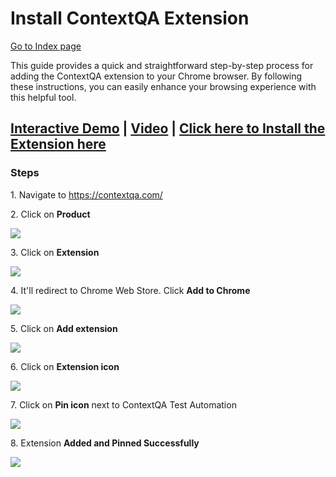# Install ContextQA Extension

[Go to Index page](../../01-Index/Index.md)

This guide provides a quick and straightforward step-by-step process for adding the ContextQA extension to your Chrome browser. By following these instructions, you can easily enhance your browsing experience with this helpful tool.

## [Interactive Demo](https://app.storylane.io/share/tvpsrlszceva) | [Video](https://www.loom.com/share/c6f0e119edf34ea3b18a2f8d3a0d9916?sid=d3cf131f-53c0-4fdf-9170-6e9cfb054b1d) | [Click here to Install the Extension here](https://chromewebstore.google.com/search/contextqa)

### **Steps**

1\. Navigate to <https://contextqa.com/>


2\. Click on **Product**

![](https://ajeuwbhvhr.cloudimg.io/colony-recorder.s3.amazonaws.com/files/2024-02-29/20c004ed-b37c-4e06-b18b-2506b18a0e18/ascreenshot.jpeg?tl_px=0,0&br_px=1920,1080&force_format=png&width=1120.0&wat=1&wat_opacity=0.7&wat_gravity=northwest&wat_url=https://colony-recorder.s3.us-west-1.amazonaws.com/images/watermarks/FB923C_standard.png&wat_pad=530,53)


3\. Click on **Extension**

![](https://ajeuwbhvhr.cloudimg.io/colony-recorder.s3.amazonaws.com/files/2024-02-29/492934a9-49d0-4bed-8dab-353fa1ec2f8e/ascreenshot.jpeg?tl_px=0,118&br_px=1719,1080&force_format=png&width=1120.0&wat=1&wat_opacity=0.7&wat_gravity=northwest&wat_url=https://colony-recorder.s3.us-west-1.amazonaws.com/images/watermarks/FB923C_standard.png&wat_pad=417,297)


4\. It'll redirect to Chrome Web Store. Click **Add to Chrome**

![](https://ajeuwbhvhr.cloudimg.io/colony-recorder.s3.amazonaws.com/files/2024-03-01/f04f231a-7611-4196-9c31-47fca5b62963/user_cropped_screenshot.jpeg?tl_px=0,0&br_px=1920,1080&force_format=png&width=1120.0&wat=1&wat_opacity=0.7&wat_gravity=northwest&wat_url=https://colony-recorder.s3.us-west-1.amazonaws.com/images/watermarks/FB923C_standard.png&wat_pad=851,115)


5\. Click on **Add extension**

![](https://ajeuwbhvhr.cloudimg.io/colony-recorder.s3.amazonaws.com/files/2024-02-29/bf3449d6-31af-4657-b046-bd8682015ad5/ascreenshot.jpeg?tl_px=177,0&br_px=1896,961&force_format=png&width=1120.0&wat=1&wat_opacity=0.7&wat_gravity=northwest&wat_url=https://colony-recorder.s3.us-west-1.amazonaws.com/images/watermarks/FB923C_standard.png&wat_pad=524,164)


6\. Click on **Extension icon**

![](https://ajeuwbhvhr.cloudimg.io/colony-recorder.s3.amazonaws.com/files/2024-03-01/43241a22-fb64-4ffb-b8e9-ddabd07c1bd8/ascreenshot.jpeg?tl_px=200,0&br_px=1920,961&force_format=png&width=1120.0&wat=1&wat_opacity=0.7&wat_gravity=northwest&wat_url=https://colony-recorder.s3.us-west-1.amazonaws.com/images/watermarks/FB923C_standard.png&wat_pad=938,18)


7\. Click on **Pin icon** next to ContextQA Test Automation

![](https://ajeuwbhvhr.cloudimg.io/colony-recorder.s3.amazonaws.com/files/2024-03-01/f053190f-8963-4a89-919e-c85f8ded82aa/ascreenshot.jpeg?tl_px=1060,86&br_px=1920,567&force_format=png&width=860&wat_scale=76&wat=1&wat_opacity=0.7&wat_gravity=northwest&wat_url=https://colony-recorder.s3.us-west-1.amazonaws.com/images/watermarks/FB923C_standard.png&wat_pad=525,212)


8\. Extension **Added and Pinned Successfully**

![](https://ajeuwbhvhr.cloudimg.io/colony-recorder.s3.amazonaws.com/files/2024-02-29/c93b1e21-afd5-4ca2-951b-c8f2508b55d4/ascreenshot.jpeg?tl_px=0,0&br_px=1920,1080&force_format=png&width=1120.0&wat=1&wat_opacity=0.7&wat_gravity=northwest&wat_url=https://colony-recorder.s3.us-west-1.amazonaws.com/images/watermarks/FB923C_standard.png&wat_pad=920,14)




